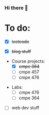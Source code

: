 ### Hi there 👋

<!--
**ak1909552/ak1909552** is a ✨ _special_ ✨ repository because its `README.md` (this file) appears on your GitHub profile.

Here are some ideas to get you started:

- 🔭 I’m currently working on ...
- 🌱 I’m currently learning ...
- 👯 I’m looking to collaborate on ...
- 🤔 I’m looking for help with ...
- 💬 Ask me about ...
- 📫 How to reach me: ...
- 😄 Pronouns: ...
- ⚡ Fun fact: ...
-->
# To do:
  * [x] ~~leetcode~~

  * [x] ~~blog stuff~~

  * Course projects:
    * [x] ~~cmpe 364~~
    * [ ] cmpe 457
    * [ ] cmpe 476
  
  - Labs:
    * [ ] cmpe 476
    * [ ] cmpe 364
  
  - [ ] web dev stuff
